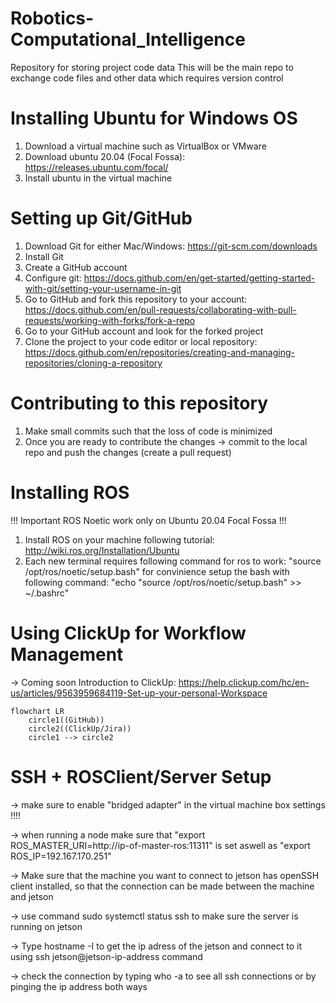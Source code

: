 # Robotics-Computational_Intelligence
Repository for storing project code data
This will be the main repo to exchange code files and other data which requires version control


# Installing Ubuntu for Windows OS
1. Download a virtual machine such as VirtualBox or VMware
2. Download ubuntu 20.04 (Focal Fossa): https://releases.ubuntu.com/focal/
3. Install ubuntu in the virtual machine

# Setting up Git/GitHub
1. Download Git for either Mac/Windows: https://git-scm.com/downloads
2. Install Git 
3. Create a GitHub account 
4. Configure git: https://docs.github.com/en/get-started/getting-started-with-git/setting-your-username-in-git
5. Go to GitHub and fork this repository to your account: https://docs.github.com/en/pull-requests/collaborating-with-pull-requests/working-with-forks/fork-a-repo
6. Go to your GitHub account and look for the forked project
7. Clone the project to your code editor or local repository: https://docs.github.com/en/repositories/creating-and-managing-repositories/cloning-a-repository

# Contributing to this repository
1. Make small commits such that the loss of code is minimized
2. Once you are ready to contribute the changes -> commit to the local repo and
push the changes (create a pull request) 

# Installing ROS
[//]: # "!!! ROS only works on Ubuntu Focal"
!!! Important ROS Noetic work only on Ubuntu 20.04 Focal Fossa !!!
1. Install ROS on your machine following tutorial: http://wiki.ros.org/Installation/Ubuntu
2. Each new terminal requires following command for ros to work: "source /opt/ros/noetic/setup.bash" for convinience setup the bash with following command:
"echo "source /opt/ros/noetic/setup.bash" >> ~/.bashrc"


# Using ClickUp for Workflow Management 
-> Coming soon
Introduction to ClickUp: https://help.clickup.com/hc/en-us/articles/9563959684119-Set-up-your-personal-Workspace

```mermaid
flowchart LR
    circle1((GitHub))
    circle2((ClickUp/Jira))
    circle1 --> circle2
```
# SSH + ROSClient/Server Setup

-> make sure to enable "bridged adapter" in the virtual machine box settings !!!!

-> when running a node make sure that "export ROS_MASTER_URI=http://ip-of-master-ros:11311" is set aswell as "export ROS_IP=192.167.170.251"

-> Make sure that the machine you want to connect to jetson has openSSH client installed, so that the connection can be made between the machine and jetson 

-> use command sudo systemctl status ssh to make sure the server is running on jetson 

-> Type hostname -I to get the ip adress of the jetson and connect to it using ssh jetson@jetson-ip-address command 

-> check the connection by typing who -a to see all ssh connections or by pinging the ip address both ways